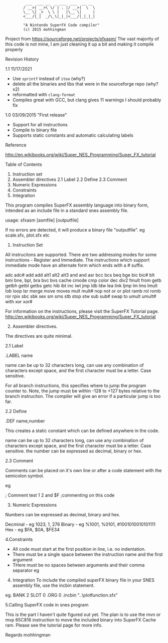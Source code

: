 			 ___  ___ __  _ ___  ___  __ __ 
			/ __>| __>\ \/ | . |/ __>|  \  \
			\__ \| _>  \ \ |   |\__ \|     |
			<___/|_|  _/\_\|_|_|<___/|_|_|_|
                        
			"A Nintendo SuperFX Code compiler"
			(c) 2015 mohhingman


Project from https://sourceforge.net/projects/sfxasm/
The vast majority of this code is not mine, I am just cleaning it up a bit and making it compile properly

Revision History

1.1 11/17/2021 

- Use `sprintf` instead of `itoa` (why?)
- delete all the binaries and libs that were in the sourceforge repo (why? x2)
- reformatted with `clang-format`
- Compiles great with GCC, but clang gives 11 warnings I should probably fix

1.0	03/09/2015 "First release"

- Support for all instructions
- Compile to binary file
- Supports static constants and automatic calculating labels

Reference

http://en.wikibooks.org/wiki/Super_NES_Programming/Super_FX_tutorial

Table of Contents

1. Instruction set
2. Assembler directives
2.1 Label
2.2 Define
2.3 Comment
3. Numeric Expressions
4. Constraints
5. Integration  



This program compiles SuperFX assembly language into binary form, intended as an include file in a standard snes assembly file.

usage: sfxasm [asmfile] [outputfile]

If no errors are detected, it will produce a binary file "outputfile". eg scale.sfx, plot.sfx etc
   
1. Instruction Set

All instrucitons are supported. There are two addressing modes for some instructions - Register and Immediate. The instructions which support immediate mode have an alternate
form which ends with a # suffix.  

adc
adc#
add
add
alt1
alt2
alt3
and
and
asr
bcc
bcs
beq
bge
bic
bic#
blt
bmi
bne,
bpl,
bra
bvc
bvs
cache
cmode
cmp
color
dec
div2
fmult
from
getb
getbh
getbl
getbs
getc
hib
ibt
inc
iwt
jmp
ldb
ldw
lea
link
ljmp
lm
lms
lmult
lob
loop
lsr
merge
move
moves
mult
mult#
nop
not
or
or
plot
ramb
rol
romb
ror
rpix
sbc
sbk
sex
sm
sms
stb
stop
stw
sub
sub#
swap
to
umult
umult#
with
xor
xor#

For information on the instructions, please visit the SuperFX Tutorial page.
http://en.wikibooks.org/wiki/Super_NES_Programming/Super_FX_tutorial

2. Assembler directives.

The directives are quite minimal.

2.1 Label

.LABEL name

name can be up to 32 characters long, can use any combination of characters except space, and the first character must be a letter. Case sensitive.

For all branch instructions, this specifies where to jump the program counter to. 
Note, the jump must be within -128 to +127 bytes relative to the branch instruciton. The compiler will give an error if a particular jump is too far.

2.2 Define

.DEF name,number

This creates a static constant which can be defined anywhere in the code. 

name can be up to 32 characters long, can use any combination of characters except space, and the first character must be a letter. Case sensitive.
the number can be expressed as decimal, binary or hex. 

2.3 Comment

Comments can be placed on it's own line or after a code statement with the semicolon symbol.

eg

; Comment test 1 2
and $F ;commenting on this code

3. Numeric Expressions

Numbers can be expressed as decimal, binary and hex.

Decminal - eg 1023, 1, 276
Binary - eg %1001, %0101, #1001010010101111
Hex - eg $FA, $0A, $FE34
        
4.Constraints

- All code must start at the first position in line, i.e. no indentation.
- There must be a single space between the instruction name and the first argument
- THere must be no spaces between arguments and their comma separator eg 

4. Integration
To include the compiled superFX binary file in your SNES assembly file, use the incbin statement.

eg.
BANK 2 SLOT 0
.ORG 0
.incbin "..\plotfunction.sfx"

5.Calling SuperFX code in snes program

This is the part I haven't quite figured out yet. The plan is to use the mvn or mvp 65C816 instruction to move the included binary into SuperFX Cache ram.
Please see the tutorial page for more info.

Regards
mohhingman

